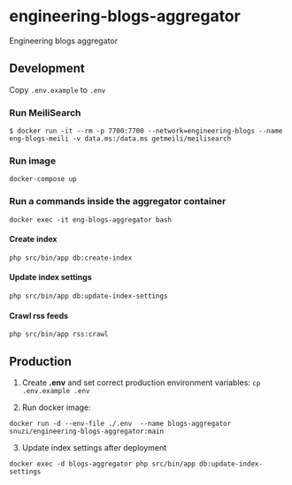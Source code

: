 # engineering-blogs-aggregator
Engineering blogs aggregator

## Development

Copy `.env.example` to `.env`

### Run MeiliSearch
```
$ docker run -it --rm -p 7700:7700 --network=engineering-blogs --name eng-blogs-meili -v data.ms:/data.ms getmeili/meilisearch
```

### Run image
`docker-compose up`

### Run a commands inside the aggregator container
`docker exec -it eng-blogs-aggregator bash`

#### Create index
`php src/bin/app db:create-index`

#### Update index settings
`php src/bin/app db:update-index-settings`

#### Crawl rss feeds
`php src/bin/app rss:crawl`

## Production
1. Create **.env** and set correct production environment variables:
`cp .env.example .env`

2. Run docker image:

```
docker run -d --env-file ./.env  --name blogs-aggregator snuzi/engineering-blogs-aggregator:main
```
3. Update index settings after deployment 
```
docker exec -d blogs-aggregator php src/bin/app db:update-index-settings
```
